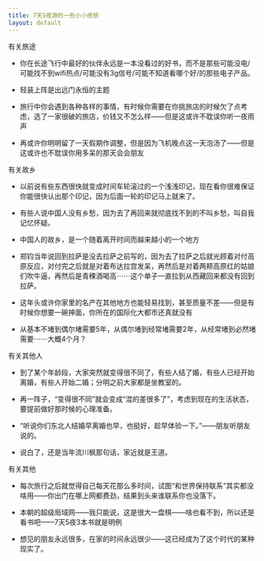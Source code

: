 ```yaml
---
title: 7天5夜游的一些小小感想
layout: default
---
```


有关旅途

* 你在长途飞行中最好的伙伴永远是一本没看过的好书，而不是那些可能没电/可能找不到wifi热点/可能没有3g信号/可能不知道看哪个好/的那些电子产品。

* 轻装上阵是出远门永恒的主题

* 旅行中你会遇到各种各样的事情，有时候你需要在你挑旅店的时候欠了点考虑，选了一家很破的旅店，价钱又不怎么样——但是这或许不耽误你听一夜雨声

* 再或许你明明留了一天假期作调整，但是因为飞机晚点这一天泡汤了——但是这或许也不耽误你用多呆的那天会会朋友

 

有关故乡

* 以前说有些东西很快就变成时间车轮滚过的一个浅浅印记，现在看你很难保证你能很快认出那个印记，因为后面一轮的印记马上就来了。

* 有些人说中国人没有乡愁，因为去了再回来就彻底找不到的不叫乡愁，叫自我记忆怀疑。

* 中国人的故乡，是一个随着离开时间而越来越小的一个地方

* 郑钧当年说回到拉萨是没去拉萨之前写的，因为去了拉萨之后就光顾着对付高原反应，对付完之后就是对着布达拉宫发呆，再然后是对着两颊高原红的姑娘们吹牛逼，再然后是青稞酒喝高⋯⋯这个单子一直拉到从西藏回来都没有回到拉萨。

* 这年头或许你家里的名产在其他地方也能轻易找到，甚至质量不差——但是有时候你想要一碗抻面，你所在的国际化大都市还真就没有

* 从基本不堵到偶尔堵需要5年，从偶尔堵到经常堵需要2年，从经常堵到必然堵需要⋯⋯大概4个月？

 

有关其他人

* 到了某个年龄段，大家突然就变得很不同了，有些人结了婚，有些人已经开始离婚，有些人开始二婚；分明之前大家都是坐教室的。

* 再一阵子，“变得很不同”就会变成“混的差很多了”，考虑到现在的生活状态，要提前做好那时候的心理准备。

* “听说你们东北人结婚早离婚也早，也挺好，趁早体验一下。”——朋友听朋友说的。

* 说白了，还是当年流川枫那句话，家近就是王道。

 

有关其他

* 每次旅行之后就觉得自己每天花那么多时间，试图“和世界保持联系”其实都没啥用——你出门在哪上网都费劲，结果到头来谁联系你也没落下。

* 本朝的超级局域网——我只能说，这是很大一盘棋——啥也看不到，所以还是看书吧——7天5夜3本书就是明例

* 想见的朋友永远很多，在家的时间永远很少——这已经成为了这个时代的某种现实了。